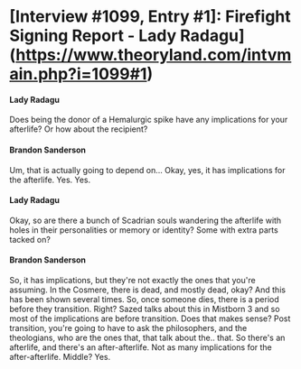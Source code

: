 # [Interview #1099, Entry #1]: Firefight Signing Report - Lady Radagu](https://www.theoryland.com/intvmain.php?i=1099#1)

#### Lady Radagu

Does being the donor of a Hemalurgic spike have any implications for your afterlife? Or how about the recipient?

#### Brandon Sanderson

Um, that is actually going to depend on... Okay, yes, it has implications for the afterlife. Yes. Yes.

#### Lady Radagu

Okay, so are there a bunch of Scadrian souls wandering the afterlife with holes in their personalities or memory or identity? Some with extra parts tacked on?

#### Brandon Sanderson

So, it has implications, but they're not exactly the ones that you're assuming. In the Cosmere, there is dead, and mostly dead, okay? And this has been shown several times. So, once someone dies, there is a period before they transition. Right? Sazed talks about this in Mistborn 3 and so most of the implications are before transition. Does that makes sense? Post transition, you're going to have to ask the philosophers, and the theologians, who are the ones that, that talk about the.. that. So there's an afterlife, and there's an after-afterlife. Not as many implications for the after-afterlife. Middle? Yes.


